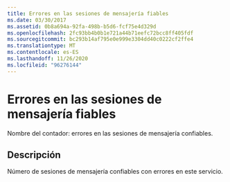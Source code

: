 ```yaml
---
title: Errores en las sesiones de mensajería fiables
ms.date: 03/30/2017
ms.assetid: 0b8a694a-92fa-498b-b5d6-fcf75e4d329d
ms.openlocfilehash: 2fc93bb4b0b1e721a44b71eefc72bcc8ff405fdf
ms.sourcegitcommit: bc293b14af795e0e999e3304dd40c0222cf2ffe4
ms.translationtype: MT
ms.contentlocale: es-ES
ms.lasthandoff: 11/26/2020
ms.locfileid: "96276144"
---
```

# <a name="reliable-messaging-sessions-faulted"></a>Errores en las sesiones de mensajería fiables

Nombre del contador: errores en las sesiones de mensajería confiables.  
  
## <a name="description"></a>Descripción  

 Número de sesiones de mensajería confiables con errores en este servicio.
